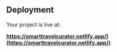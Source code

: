 



## Deployment

Your project is live at:

**https://smarttravelcurator.netlify.app/](https://smarttravelcurator.netlify.app/)**

